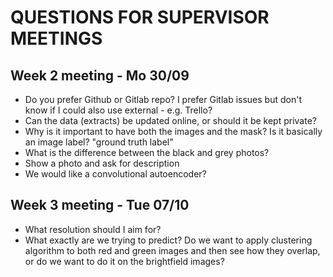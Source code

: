# QUESTIONS FOR SUPERVISOR MEETINGS

## Week 2 meeting - Mo 30/09
* Do you prefer Github or Gitlab repo? I prefer Gitlab issues but don't know if I could also use external - e.g. Trello?
* Can the data (extracts) be updated online, or should it be kept private?
* Why is it important to have both the images and the mask? Is it basically an image label? "ground truth label"
* What is the difference between the black and grey photos?
* Show a photo and ask for description
* We would like a convolutional autoencoder?

## Week 3 meeting - Tue 07/10
* What resolution should I aim for?
* What exactly are we trying to predict? Do we want to apply clustering algorithm to both red and green images and then see how they overlap, or do we want to do it on the brightfield images?
